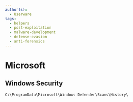 ```yaml
---
author(s):
  - Userware
tags:
  - helpers
  - post-exploitation
  - malware-development
  - defense-evasion
  - anti-forensics
---
```

# Microsoft

## Windows Security

```
C:\ProgramData\Microsoft\Windows Defender\Scans\History\
```